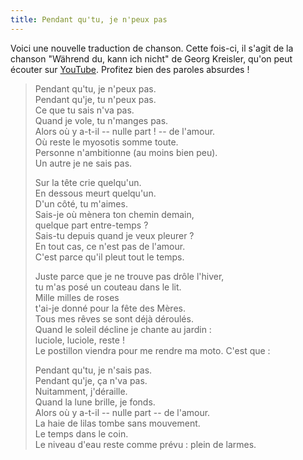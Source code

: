 ```yaml
---
title: Pendant qu'tu, je n'peux pas
---
```


Voici une nouvelle traduction de chanson.
Cette fois-ci, il s'agit de la chanson "Während du, kann ich nicht" de Georg Kreisler,
qu'on peut écouter sur [YouTube](https://www.youtube.com/watch?v=ND4QIfgR1Vk).
Profitez bien des paroles absurdes !


> Pendant qu'tu, je n'peux pas.  
> Pendant qu'je, tu n'peux pas.  
> Ce que tu sais n'va pas.  
> Quand je vole, tu n'manges pas.  
> Alors où y a-t-il -- nulle part ! -- de l'amour.  
> Où reste le myosotis somme toute.  
> Personne n'ambitionne (au moins bien peu).  
> Un autre je ne sais pas.  
>   
> Sur la tête crie quelqu'un.  
> En dessous meurt quelqu'un.  
> D'un côté, tu m'aimes.  
> Sais-je où mènera ton chemin demain,  
> quelque part entre-temps ?  
> Sais-tu depuis quand je veux pleurer ?  
> En tout cas, ce n'est pas de l'amour.  
> C'est parce qu'il pleut tout le temps.  
>   
> Juste parce que je ne trouve pas drôle l'hiver,  
> tu m'as posé un couteau dans le lit.  
> Mille milles de roses  
> t'ai-je donné pour la fête des Mères.  
> Tous mes rêves se sont déjà déroulés.  
> Quand le soleil décline je chante au jardin :  
> luciole, luciole, reste !  
> Le postillon viendra pour me rendre ma moto. C'est que :  
>   
> Pendant qu'tu, je n'sais pas.  
> Pendant qu'je, ça n'va pas.  
> Nuitamment, j'déraille.  
> Quand la lune brille, je fonds.  
> Alors où y a-t-il -- nulle part -- de l'amour.  
> La haie de lilas tombe sans mouvement.  
> Le temps dans le coin.  
> Le niveau d'eau reste comme prévu : plein de larmes.  
